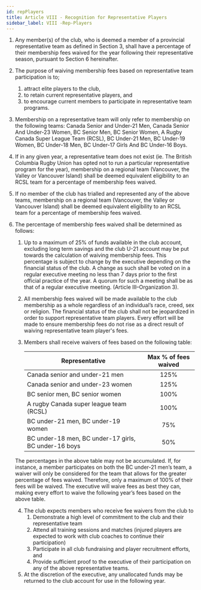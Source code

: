 ```yaml
---
id: repPlayers
title: Article VIII - Recognition for Representative Players
sidebar_label: VIII -Rep-Players
---
```


1. Any member(s) of the club, who is deemed a member of a provincial representative team as defined in Section 3, shall have a percentage of their membership fees waived for the year following their representative season, pursuant to Section 6 hereinafter.
2. The purpose of waiving membership fees based on representative team participation is to;
    1. attract elite players to the club,
    2. to retain current representative players, and
    3. to encourage current members to participate in representative team programs.
3. Membership on a representative team will only refer to membership on the following teams: Canada Senior and Under-21 Men, Canada Senior And Under-23 Women, BC Senior Men, BC Senior Women, A Rugby Canada Super League Team (RCSL), BC Under-21 Men, BC Under-19 Women, BC Under-18 Men, BC Under-17 Girls And BC Under-16 Boys.
4. If in any given year, a representative team does not exist (ie. The British Columbia Rugby Union has opted not to run a particular representative program for the year), membership on a regional team (Vancouver, the Valley or Vancouver Island) shall be deemed equivalent eligibility to an RCSL team for a percentage of membership fees waived.
5. If no member of the club has trialled and represented any of the above teams, membership on a regional team (Vancouver, the Valley or Vancouver Island) shall be deemed equivalent eligibility to an RCSL team for a percentage of membership fees waived.
6. The percentage of membership fees waived shall be determined as follows:
    1. Up to a maximum of 25% of funds available in the club account, excluding long term savings and the club U-21 account may be put towards the calculation of waiving membership fees. This percentage is subject to change by the executive depending on the financial status of the club. A change as such shall be voted on in a regular executive meeting no less than 7 days prior to the first official practice of the year. A quorum for such a meeting shall be as that of a regular executive meeting. (Article III–Organization 3).
    2. All membership fees waived will be made available to the club membership as a whole regardless of an individual’s race, creed, sex or religion. The financial status of the club shall not be jeopardized in order to support representative team players. Every effort will be made to ensure membership fees do not rise as a direct result of waiving representative team player's fees.
    3. Members shall receive waivers of fees based on the following table:

          | Representative                                       |Max % of fees waived|
          | -------------                                        | :---------------:  |
          |Canada senior and under-21 men                        |        125%        |
          |Canada senior and under-23 women                      |        125%        |
          |BC senior men, BC senior women                        |        100%        |
          |A rugby Canada super league team (RCSL)               |        100%        |
          |BC under-21 men, BC under-19 women                    |        75%         |
          |BC under-18 men, BC under-17 girls, BC under-16 boys  |        50%         |

    The percentages in the above table may not be accumulated. If, for instance, a member participates on both the BC under-21 men’s team, a waiver will only be considered for the team that allows for the greater percentage of fees waived. Therefore, only a maximum of 100% of their fees will be waived. The executive will waive fees as best they can, making every effort to waive the following year’s fees based on the above table.
    
    4. The club expects members who receive fee waivers from the club to
        1. Demonstrate a high level of commitment to the club and their representative team
        2. Attend all training sessions and matches (injured players are expected to work with club coaches to continue their participation)
        3. Participate in all club fundraising and player recruitment efforts, and
        4. Provide sufficient proof to the executive of their participation on any of the above representative teams.
    5. At the discretion of the executive, any unallocated funds may be returned to the club account for use in the following year.
